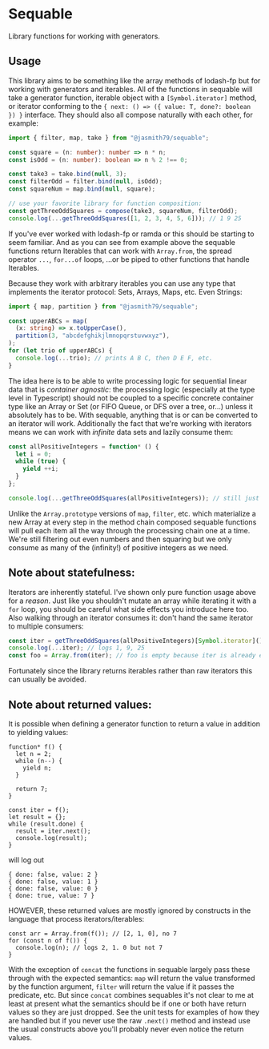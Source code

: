 # Sequable

Library functions for working with generators.

## Usage

This library aims to be something like the array methods of lodash-fp but for working with generators and iterables. All of the functions in sequable will take a generator function, iterable object with a `[Symbol.iterator]` method, or iterator conforming to the `{ next: () => ({ value: T, done?: boolean }) }` interface. They should also all compose naturally with each other, for example:

```typescript
import { filter, map, take } from "@jasmith79/sequable";

const square = (n: number): number => n * n;
const isOdd = (n: number): boolean => n % 2 !== 0;

const take3 = take.bind(null, 3);
const filterOdd = filter.bind(null, isOdd);
const squareNum = map.bind(null, square);

// use your favorite library for function composition:
const getThreeOddSquares = compose(take3, squareNum, filterOdd);
console.log(...getThreeOddSquares([1, 2, 3, 4, 5, 6])); // 1 9 25
```

If you've ever worked with lodash-fp or ramda or this should be starting to seem familiar. And as you can see from example above the sequable functions return Iterables that can work with `Array.from`, the spread operator `...`, `for...of` loops, ...or be piped to other functions that handle Iterables.

Because they work with arbitrary iterables you can use any type that implements the iterator protocol: Sets, Arrays, Maps, etc. Even Strings:

```typescript
import { map, partition } from "@jasmith79/sequable";

const upperABCs = map(
  (x: string) => x.toUpperCase(),
  partition(3, "abcdefghikjlmnopqrstuvwxyz"),
);
for (let trio of upperABCs) {
  console.log(...trio); // prints A B C, then D E F, etc.
}
```

The idea here is to be able to write processing logic for sequential linear data that is _container agnostic_: the processing logic (especially at the type level in Typescript) should not be coupled to a specific concrete container type like an Array or Set (or FIFO Queue, or DFS over a tree, or...) unless it absolutely has to be. With sequable, anything that is or can be converted to an iterator will work. Additionally the fact that we're working with iterators means we can work with _infinite_ data sets and lazily consume them:

```typescript
const allPositiveIntegers = function* () {
  let i = 0;
  while (true) {
    yield ++i;
  }
};

console.log(...getThreeOddSquares(allPositiveIntegers)); // still just 1 9 25
```

Unlike the `Array.prototype` versions of `map`, `filter`, etc. which materialize a new Array at every step in the method chain composed sequable functions will pull each item all the way through the processing chain one at a time. We're still filtering out even numbers and then squaring but we only consume as many of the (infinity!) of positive integers as we need.

## Note about statefulness:

Iterators are inherently stateful. I've shown only pure function usage above for a _reason_. Just like you shouldn't mutate an array while iterating it with a `for` loop, you should be careful what side effects you introduce here too. Also walking through an iterator consumes it: don't hand the same iterator to multiple consumers:

```typescript
const iter = getThreeOddSquares(allPositiveIntegers)[Symbol.iterator]();
console.log(...iter); // logs 1, 9, 25
const foo = Array.from(iter); // foo is empty because iter is already exhausted!
```

Fortunately since the library returns iterables rather than raw iterators this can usually be avoided.

## Note about returned values:

It is possible when defining a generator function to return a value in addition to yielding values:

```
function* f() {
  let n = 2;
  while (n--) {
    yield n;
  }

  return 7;
}

const iter = f();
let result = {};
while (result.done) {
  result = iter.next();
  console.log(result);
}
```

will log out

```
{ done: false, value: 2 }
{ done: false, value: 1 }
{ done: false, value: 0 }
{ done: true, value: 7 }
```

HOWEVER, these returned values are mostly ignored by constructs in the language that process iterators/iterables:

```
const arr = Array.from(f()); // [2, 1, 0], no 7
for (const n of f()) {
  console.log(n); // logs 2, 1. 0 but not 7
}
```

With the exception of `concat` the functions in sequable largely pass these through with the expected semantics: `map` will return the value transformed by the function argument, `filter` will return the value if it passes the predicate, etc. But since `concat` combines sequables it's not clear to me at least at present what the semantics should be if one or both have return values so they are just dropped. See the unit tests for examples of how they are handled but if you never use the raw `.next()` method and instead use the usual constructs above you'll probably never even notice the return values.
